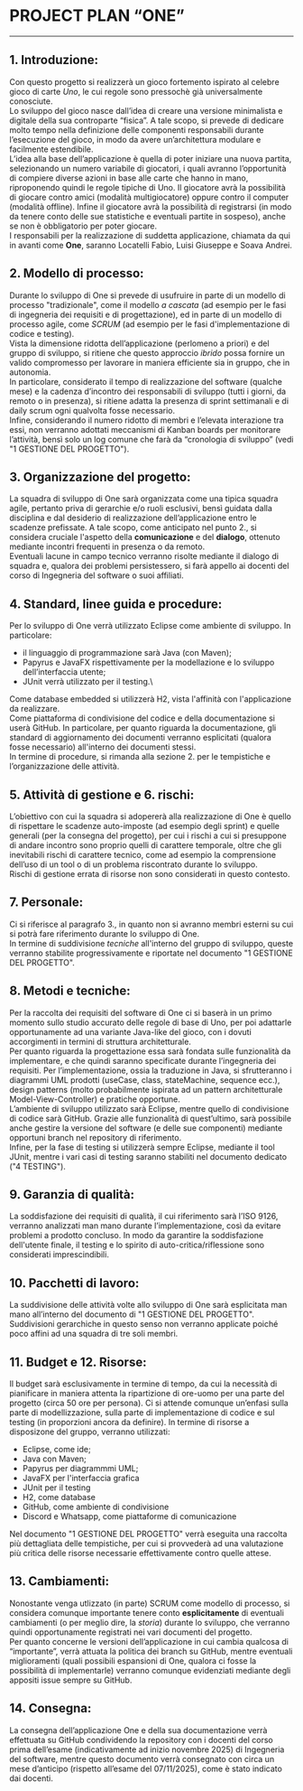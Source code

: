 # PROJECT PLAN “ONE”

---

## 1. Introduzione:
Con questo progetto si realizzerà un gioco fortemento ispirato al celebre gioco di carte *Uno*, le cui regole sono pressochè già universalmente conosciute.\
Lo sviluppo del gioco nasce dall’idea di creare una versione minimalista e digitale della sua controparte “fisica”.
A tale scopo, si prevede di dedicare molto tempo nella definizione delle componenti responsabili durante l’esecuzione del gioco, in modo da avere un’architettura modulare e facilmente estendibile.\
L’idea alla base dell’applicazione è quella di poter iniziare una nuova partita, selezionando un numero variabile di giocatori, i quali avranno l’opportunità di compiere diverse azioni in base alle carte che hanno in mano, riproponendo quindi le regole tipiche di Uno. Il giocatore avrà la possibilità di giocare contro amici (modalità multigiocatore) oppure contro il computer (modalità offline). Infine il giocatore avrà la possibilità di registrarsi (in modo da tenere conto delle sue statistiche e eventuali partite in sospeso), anche se non è obbligatorio per poter giocare.\
I responsabili per la realizzazione di suddetta applicazione, chiamata da qui in avanti come **One**,
saranno Locatelli Fabio, Luisi Giuseppe e Soava Andrei.


## 2. Modello di processo:
Durante lo sviluppo di One si prevede di usufruire in parte di un modello di processo "tradizionale", come il modello *a cascata* (ad esempio per le fasi di ingegneria dei requisiti e di progettazione), ed in parte di un modello di processo agile, come *SCRUM* (ad esempio per le fasi d'implementazione di codice e testing).\
Vista la dimensione ridotta dell’applicazione (perlomeno a priori) e del gruppo di sviluppo, si ritiene che questo approccio *ibrido* possa fornire un valido compromesso per lavorare in maniera efficiente sia in gruppo, che in autonomia.\
In particolare, considerato il tempo di realizzazione del software (qualche mese) e la cadenza d’incontro dei responsabili di sviluppo (tutti i giorni, da remoto o in presenza), si ritiene adatta la presenza di sprint settimanali e di daily scrum ogni qualvolta fosse necessario.\
Infine, considerando il numero ridotto di membri e l’elevata interazione tra essi, non verranno adottati meccanismi di Kanban boards per monitorare l’attività, bensì solo un log comune che farà da “cronologia di sviluppo” (vedi "1 GESTIONE DEL PROGETTO").


## 3. Organizzazione del progetto:
La squadra di sviluppo di One sarà organizzata come una tipica squadra agile, pertanto priva di gerarchie e/o ruoli esclusivi, bensì guidata dalla disciplina e dal desiderio di realizzazione dell’applicazione entro le scadenze prefissate. A tale scopo, come anticipato nel punto 2., si considera cruciale l'aspetto della **comunicazione** e del **dialogo**, ottenuto mediante incontri frequenti in presenza o da remoto.\
Eventuali lacune in campo tecnico verranno risolte mediante il dialogo di squadra e, qualora dei problemi persistessero, si farà appello ai docenti del corso di Ingegneria del software o suoi affiliati.


## 4. Standard, linee guida e procedure:
Per lo sviluppo di One verrà utilizzato Eclipse come ambiente di sviluppo. In particolare:
- il linguaggio di programmazione sarà Java (con Maven);
- Papyrus e JavaFX rispettivamente per la modellazione e lo sviluppo dell’interfaccia utente;
- JUnit verrà utilizzato per il testing.\

Come database embedded si utilizzerà H2, vista l'affinità con l'applicazione da realizzare.\
Come piattaforma di condivisione del codice e della documentazione si userà GitHub. In particolare, per quanto riguarda la documentazione, gli standard di aggiornamento dei documenti verranno esplicitati (qualora fosse necessario) all'interno dei documenti stessi.\
In termine di procedure, si rimanda alla sezione 2. per le tempistiche e l’organizzazione delle attività.

## 5. Attività di gestione e 6. rischi:
L’obiettivo con cui la squadra si adopererà alla realizzazione di One è quello di rispettare le scadenze auto-imposte (ad esempio degli sprint) e quelle generali (per la consegna del progetto), per cui i rischi a cui si presuppone di andare incontro sono proprio quelli di carattere temporale, oltre che gli inevitabili rischi di carattere tecnico, come ad esempio la comprensione dell’uso di un tool o di un problema riscontrato durante lo sviluppo.\
Rischi di gestione errata di risorse non sono considerati in questo contesto. 


## 7. Personale:
Ci si riferisce al paragrafo 3., in quanto non si avranno membri esterni su cui si potrà fare riferimento durante lo sviluppo di One.\
In termine di suddivisione *tecniche* all'interno del gruppo di sviluppo, queste verranno stabilite progressivamente e riportate nel documento "1 GESTIONE DEL PROGETTO".


## 8. Metodi e tecniche:
Per la raccolta dei requisiti del software di One ci si baserà in un primo momento sullo studio accurato delle regole di base di Uno, per poi adattarle opportunamente ad una variante Java-like del gioco, con i dovuti accorgimenti in termini di struttura architetturale.\
Per quanto riguarda la progettazione essa sarà fondata sulle funzionalità da implementare, e che quindi saranno specificate durante l’ingegneria dei requisiti.
Per l’implementazione, ossia la traduzione in Java, si sfrutteranno i diagrammi UML prodotti (useCase, class, stateMachine, sequence ecc.), design patterns (molto probabilmente ispirata ad un pattern architetturale Model-View-Controller) e pratiche opportune.\
L’ambiente di sviluppo utilizzato sarà Eclipse, mentre quello di condivisione di codice sarà GitHub.
Grazie alle funzionalità di quest’ultimo, sarà possibile anche gestire la versione del software (e delle sue componenti) mediante opportuni branch nel repository di riferimento.\
Infine, per la fase di testing si utilizzerà sempre Eclipse, mediante il tool JUnit, mentre i vari casi di testing saranno stabiliti nel documento dedicato ("4 TESTING").


## 9. Garanzia di qualità:
La soddisfazione dei requisiti di qualità, il cui riferimento sarà l’ISO 9126, verranno analizzati man mano durante l’implementazione, così da evitare problemi a prodotto concluso. In modo da garantire la soddisfazione dell'utente finale, il testing e lo spirito di auto-critica/riflessione sono considerati imprescindibili.   


## 10. Pacchetti di lavoro:
La suddivisione delle attività volte allo sviluppo di One sarà esplicitata man mano all’interno del documento di "1 GESTIONE DEL PROGETTO". Suddivisioni gerarchiche in questo senso non verranno applicate poiché poco affini ad una squadra di tre soli membri.


## 11. Budget e 12. Risorse:
Il budget sarà esclusivamente in termine di tempo, da cui la necessità di pianificare in maniera attenta la ripartizione di ore-uomo per una parte del progetto (circa 50 ore per persona). 
Ci si attende comunque un’enfasi sulla parte di modellizzazione, sulla parte di implementazione di codice e sul testing (in proporzioni ancora da definire). 
In termine di risorse a disposizone del gruppo, verranno utilizzati:
- Eclipse, come ide;
-	Java con Maven;
-	Papyrus per diagrammmi UML;
-	JavaFX per l'interfaccia grafica
-	JUnit per il testing
- H2, come database
-	GitHub, come ambiente di condivisione
-	Discord e Whatsapp, come piattaforme di comunicazione

Nel documento "1 GESTIONE DEL PROGETTO" verrà eseguita una raccolta più dettagliata delle tempistiche, per cui si provvederà ad una valutazione più critica delle risorse necessarie effettivamente contro quelle attese.


## 13. Cambiamenti:
Nonostante venga utlizzato (in parte) SCRUM come modello di processo, si considera comunque importante tenere conto **esplicitamente** di eventuali cambiamenti (o per meglio dire, la *storia*) durante lo sviluppo, che verranno quindi opportunamente registrati nei vari documenti del progetto.\
Per quanto concerne le versioni dell’applicazione in cui cambia qualcosa di “importante”, verrà attuata la politica dei branch su GitHub, mentre eventuali miglioramenti (quali possibili espansioni di One, qualora ci fosse la possibilità di implementarle) verranno comunque evidenziati mediante degli appositi issue sempre su GitHub.


## 14. Consegna:
La consegna dell’applicazione One e della sua documentazione verrà effettuata su GitHub condividendo la repository con i docenti del corso prima dell’esame (indicativamente ad inizio novembre 2025) di Ingegneria del software, mentre questo documento verrà consegnato con circa un mese d’anticipo (rispetto all’esame del 07/11/2025), come è stato indicato dai docenti.
